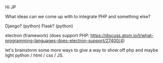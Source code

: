 Hi JP

What ideas can we come up with to integrate PHP and something else?

Django? (python)
Flask? (python)

electron (framework) (does support PHP: https://discuss.atom.io/t/what-programming-languages-does-electron-support/27400/4)

let's brainstorm some more ways to give a way to show off php and maybe light python / html / css / JS.
